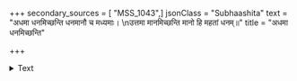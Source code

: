 +++
secondary_sources = [ "MSS_1043",]
jsonClass = "Subhaashita"
text = "अधमा धनमिच्छन्ति धनमानौ च मध्यमाः।  \nउत्तमा मानमिच्छन्ति मानो हि महतां धनम्॥"
title = "अधमा धनमिच्छन्ति"

+++

<details><summary>Text</summary>

अधमा धनमिच्छन्ति धनमानौ च मध्यमाः।  
उत्तमा मानमिच्छन्ति मानो हि महतां धनम्॥
</details>
